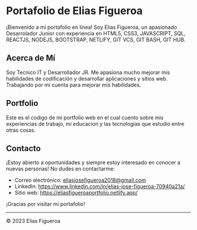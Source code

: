 # Portafolio de Elias Figueroa

¡Bienvenido a mi portafolio en línea! Soy Elias Figueroa, un apasionado Desarrolador Junior con experiencia en HTML5, CSS3, JAVASCRIPT, SQL, REACTJS, NODEJS, BOOTSTRAP, NETLIFY, GIT VCS, GIT BASH, GIT HUB.

## Acerca de Mí

Soy Tecnico IT y Desarrollador JR. Me apasiona mucho mejorar mis habilidades de codificación y desarrollar aplicaciones y sitios web. Trabajando por mi cuenta para mejorar mis habilidades.

## Portfolio

Este es el codigo de mi portfolio web en el cual cuento sobre mis experiencias de trabajo, mi educacion y las tecnologias que estudio entre otras cosas.

## Contacto

¡Estoy abierto a oportunidades y siempre estoy interesado en conocer a nuevas personas! No dudes en contactarme:

- Correo electrónico: eliasjosefigueroa2018@gmail.com
- LinkedIn: https://www.linkedin.com/in/elias-jose-figueroa-70940a21a/
- Sitio web: https://eliasfigueroaportfolio.netlify.app/

¡Gracias por visitar mi portafolio!

---
© 2023 Elias Figueroa
